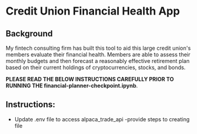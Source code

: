 # Credit Union Financial Health App

## Background
My fintech consulting firm has built this tool to aid this large credit union's members evaluate their financial health. Members are able to assess their monthly budgets and then forecast a reasonably effective retirement plan based on their current holdings of cryptocurrencies, stocks, and bonds. 

**PLEASE READ THE BELOW INSTRUCTIONS CAREFULLY PRIOR TO RUNNING THE financial-planner-checkpoint.ipynb**.

## Instructions:

- Update .env file to access alpaca_trade_api
	-provide steps to creating file

